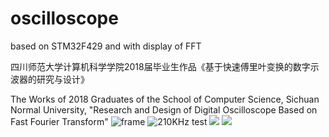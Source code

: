 # oscilloscope
based on STM32F429 and with display of FFT

四川师范大学计算机科学学院2018届毕业生作品《基于快速傅里叶变换的数字示波器的研究与设计》
   
   The Works of 2018 Graduates of the School of Computer Science, Sichuan Normal University, "Research and Design of Digital Oscilloscope Based on Fast Fourier Transform"
![frame](https://github.com/xdr940/oscilloscope/raw/master/pics/frame_data.png)
![210KHz test](https://github.com/xdr940/oscilloscope/raw/master/pics/210KHz_testing.jpg)
![](https://github.com/xdr940/oscilloscope/raw/master/pics/XY_display.jpg)
![](https://github.com/xdr940/oscilloscope/raw/master/pics/overview.jpg)
